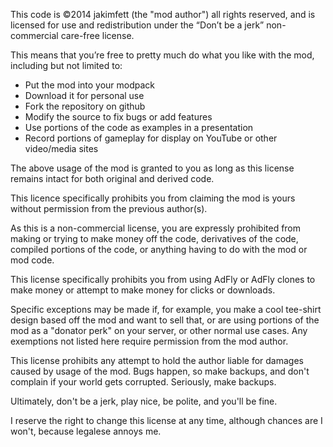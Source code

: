 This code is ©2014 jakimfett (the "mod author") all rights reserved, and is licensed for use and redistribution under the “Don’t be a jerk” non-commercial care-free license.

This means that you’re free to pretty much do what you like with the mod, including but not limited to:
* Put the mod into your modpack
* Download it for personal use
* Fork the repository on github
* Modify the source to fix bugs or add features
* Use portions of the code as examples in a presentation
* Record portions of gameplay for display on YouTube or other video/media sites

The above usage of the mod is granted to you as long as this license remains intact for both original and derived code.

This licence specifically prohibits you from claiming the mod is yours without permission from the previous author(s).

As this is a non-commercial license, you are expressly prohibited from making or trying to make money off the code, derivatives of the code, compiled portions of the code, or anything having to do with the mod or mod code. 

This license specifically prohibits you from using AdFly or AdFly clones to make money or attempt to make money for clicks or downloads.

Specific exceptions may be made if, for example, you make a cool tee-shirt design based off the mod and want to sell that, or are using portions of the mod as a "donator perk" on your server, or other normal use cases. Any exemptions not listed here require permission from the mod author.

This license prohibits any attempt to hold the author liable for damages caused by usage of the mod. Bugs happen, so make backups, and don't complain if your world gets corrupted. Seriously, make backups.

Ultimately, don't be a jerk, play nice, be polite, and you'll be fine.

I reserve the right to change this license at any time, although chances are I won't, because legalese annoys me.
